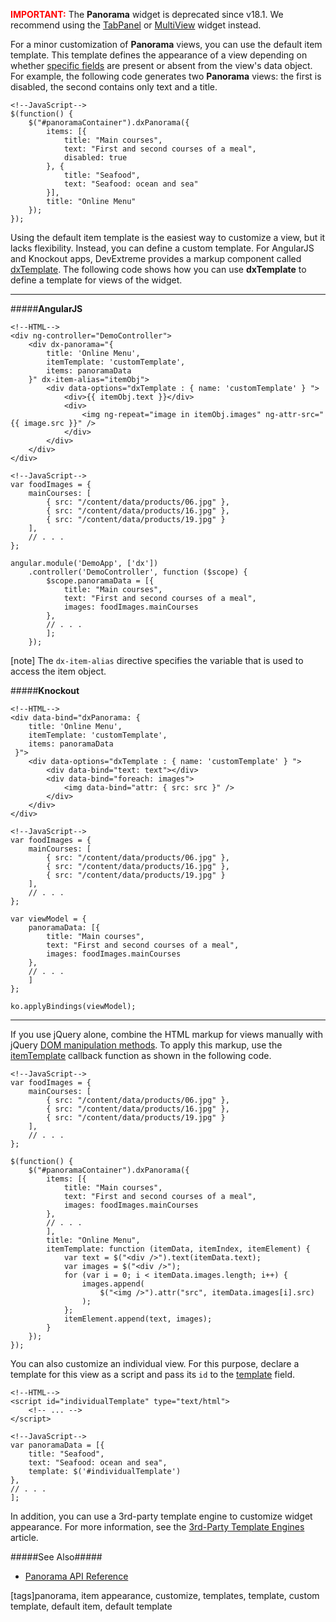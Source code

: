 <span style="color:red"><b>IMPORTANT:</b></span> The **Panorama** widget is deprecated since v18.1. We recommend using the [TabPanel](/concepts/05%20Widgets/TabPanel/00%20Overview.md '/Documentation/Guide/Widgets/TabPanel/Overview/') or [MultiView](/concepts/05%20Widgets/MultiView/00%20Overview.md '/Documentation/Guide/Widgets/MultiView/Overview/') widget instead.

For a minor customization of **Panorama** views, you can use the default item template. This template defines the appearance of a view depending on whether [specific fields](/api-reference/10%20UI%20Widgets/dxPanorama/5%20Default%20Item%20Template '/Documentation/ApiReference/UI_Widgets/dxPanorama/Default_Item_Template/') are present or absent from the view's data object. For example, the following code generates two **Panorama** views: the first is disabled, the second contains only text and a title.

    <!--JavaScript-->
    $(function() {
        $("#panoramaContainer").dxPanorama({
            items: [{
                title: "Main courses",
                text: "First and second courses of a meal",
                disabled: true
            }, {
                title: "Seafood",
                text: "Seafood: ocean and sea"
            }],
            title: "Online Menu"
        });
    });

Using the default item template is the easiest way to customize a view, but it lacks flexibility. Instead, you can define a custom template. For AngularJS and Knockout apps, DevExtreme provides a markup component called [dxTemplate](/api-reference/10%20UI%20Widgets/Markup%20Components/dxTemplate '/Documentation/ApiReference/UI_Widgets/Markup_Components/dxTemplate/'). The following code shows how you can use **dxTemplate** to define a template for views of the widget.

---

#####**AngularJS**

    <!--HTML-->
    <div ng-controller="DemoController">
        <div dx-panorama="{
            title: 'Online Menu',
            itemTemplate: 'customTemplate',
            items: panoramaData
        }" dx-item-alias="itemObj">
            <div data-options="dxTemplate : { name: 'customTemplate' } ">
                <div>{{ itemObj.text }}</div>
                <div>
                    <img ng-repeat="image in itemObj.images" ng-attr-src="{{ image.src }}" />
                </div>
            </div>
        </div>
    </div>

    <!--JavaScript-->
    var foodImages = {
        mainCourses: [
            { src: "/content/data/products/06.jpg" },
            { src: "/content/data/products/16.jpg" },
            { src: "/content/data/products/19.jpg" }
        ],
        // . . .
    };

    angular.module('DemoApp', ['dx'])
        .controller('DemoController', function ($scope) {
            $scope.panoramaData = [{
                title: "Main courses",
                text: "First and second courses of a meal",
                images: foodImages.mainCourses
            },
            // . . .
            ];
        });

[note] The `dx-item-alias` directive specifies the variable that is used to access the item object.

#####**Knockout**

    <!--HTML-->
    <div data-bind="dxPanorama: {
        title: 'Online Menu',
        itemTemplate: 'customTemplate',
        items: panoramaData
     }">
        <div data-options="dxTemplate : { name: 'customTemplate' } ">
            <div data-bind="text: text"></div>
            <div data-bind="foreach: images">
                <img data-bind="attr: { src: src }" />
            </div>
        </div>
    </div>

    <!--JavaScript-->
    var foodImages = {
        mainCourses: [
            { src: "/content/data/products/06.jpg" },
            { src: "/content/data/products/16.jpg" },
            { src: "/content/data/products/19.jpg" }
        ],
        // . . .
    };

    var viewModel = {
        panoramaData: [{
            title: "Main courses",
            text: "First and second courses of a meal",
            images: foodImages.mainCourses
        },
        // . . .
        ]
    };

    ko.applyBindings(viewModel);

---

If you use jQuery alone, combine the HTML markup for views manually with jQuery [DOM manipulation methods](https://api.jquery.com/category/manipulation). To apply this markup, use the [itemTemplate](/api-reference/10%20UI%20Widgets/CollectionWidget/1%20Configuration/itemTemplate.md '/Documentation/ApiReference/UI_Widgets/dxPanorama/Configuration/#itemTemplate') callback function as shown in the following code.

    <!--JavaScript-->
    var foodImages = {
        mainCourses: [
            { src: "/content/data/products/06.jpg" },
            { src: "/content/data/products/16.jpg" },
            { src: "/content/data/products/19.jpg" }
        ],
        // . . .
    };

    $(function() {
        $("#panoramaContainer").dxPanorama({
            items: [{
                title: "Main courses",
                text: "First and second courses of a meal",
                images: foodImages.mainCourses
            },
            // . . .
            ],
            title: "Online Menu",
            itemTemplate: function (itemData, itemIndex, itemElement) {
                var text = $("<div />").text(itemData.text);
                var images = $("<div />");
                for (var i = 0; i < itemData.images.length; i++) {
                    images.append(
                        $("<img />").attr("src", itemData.images[i].src)
                    );
                };
                itemElement.append(text, images);
            }
        });
    });

You can also customize an individual view. For this purpose, declare a template for this view as a script and pass its `id` to the [template](/api-reference/10%20UI%20Widgets/CollectionWidget/5%20Default%20Item%20Template/template.md '/Documentation/ApiReference/UI_Widgets/dxPanorama/Default_Item_Template/#template') field. 

    <!--HTML-->
    <script id="individualTemplate" type="text/html">
        <!-- ... -->
    </script>

    <!--JavaScript-->
    var panoramaData = [{
        title: "Seafood",
        text: "Seafood: ocean and sea",
        template: $('#individualTemplate')
    },
    // . . .
    ];
    
In addition, you can use a 3rd-party template engine to customize widget appearance. For more information, see the [3rd-Party Template Engines](/concepts/05%20Widgets/zz%20Common/30%20Templates/30%203rd-Party%20Template%20Engines.md '/Documentation/Guide/Widgets/Common/Templates/#3rd-Party_Template_Engines') article.

#####See Also#####
- [Panorama API Reference](/api-reference/10%20UI%20Widgets/dxPanorama '/Documentation/ApiReference/UI_Widgets/dxPanorama/')

[tags]panorama, item appearance, customize, templates, template, custom template, default item, default template
